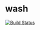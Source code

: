 # wash

[![Build Status](https://travis-ci.org/will-steffen/wash.svg?branch=master)](https://travis-ci.org/will-steffen/wash)
